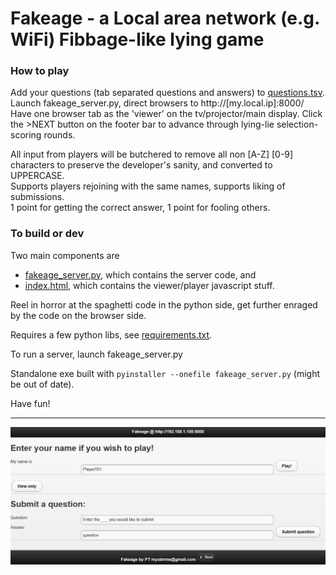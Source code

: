 # Fakeage - a Local area network (e.g. WiFi) Fibbage-like lying game

### How to play

Add your questions (tab separated questions and answers) to [questions.tsv](questions.tsv).  
Launch fakeage_server.py, direct browsers to http://[my.local.ip]:8000/  
Have one browser tab as the 'viewer' on the tv/projector/main display. Click the >NEXT button on the footer bar to advance through lying-lie selection-scoring rounds.   

All input from players will be butchered to remove all non [A-Z] [0-9] characters to preserve the developer's sanity, and converted to UPPERCASE.  
Supports players rejoining with the same names, supports liking of submissions.   
1 point for getting the correct answer, 1 point for fooling others.   


### To build or dev

Two main components are 

* [fakeage_server.py](fakeage_server.py), which contains the server code, and 
* [index.html](index.html), which contains the viewer/player javascript stuff. 

Reel in horror at the spaghetti code in the python side, get further enraged by the code on the browser side. 

Requires a few python libs, see [requirements.txt](requirements.txt).

To run a server, launch fakeage_server.py

Standalone exe built with `pyinstaller --onefile fakeage_server.py` (might be out of date).

Have fun!

---

![game looks](screenshot.PNG)
